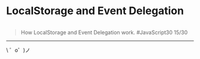 LocalStorage and Event Delegation
=================================

![]()

> How LocalStorage and Event Delegation work. #JavaScript30 15/30

-------------------

\ ゜o゜)ノ
